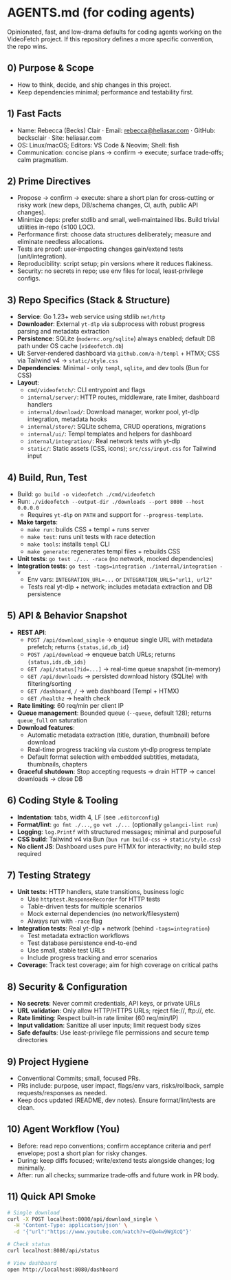 # AGENTS.md (for coding agents)

Opinionated, fast, and low‑drama defaults for coding agents working on the VideoFetch project. If this repository defines a more specific convention, the repo wins.

## 0) Purpose & Scope

- How to think, decide, and ship changes in this project.
- Keep dependencies minimal; performance and testability first.

## 1) Fast Facts

- Name: Rebecca (Becks) Clair · Email: <rebecca@heliasar.com> · GitHub: becksclair · Site: heliasar.com
- OS: Linux/macOS; Editors: VS Code & Neovim; Shell: fish
- Communication: concise plans → confirm → execute; surface trade‑offs; calm pragmatism.

## 2) Prime Directives

- Propose → confirm → execute: share a short plan for cross‑cutting or risky work (new deps, DB/schema changes, CI, auth, public API changes).
- Minimize deps: prefer stdlib and small, well‑maintained libs. Build trivial utilities in‑repo (≤100 LOC).
- Performance first: choose data structures deliberately; measure and eliminate needless allocations.
- Tests are proof: user‑impacting changes gain/extend tests (unit/integration).
- Reproducibility: script setup; pin versions where it reduces flakiness.
- Security: no secrets in repo; use env files for local, least‑privilege configs.

## 3) Repo Specifics (Stack & Structure)

- **Service**: Go 1.23+ web service using stdlib `net/http`
- **Downloader**: External `yt-dlp` via subprocess with robust progress parsing and metadata extraction
- **Persistence**: SQLite (`modernc.org/sqlite`) always enabled; default DB path under OS cache (`videofetch.db`)
- **UI**: Server‑rendered dashboard via `github.com/a-h/templ` + HTMX; CSS via Tailwind v4 → `static/style.css`
- **Dependencies**: Minimal - only `templ`, `sqlite`, and dev tools (Bun for CSS)
- **Layout**:
  - `cmd/videofetch/`: CLI entrypoint and flags
  - `internal/server/`: HTTP routes, middleware, rate limiter, dashboard handlers
  - `internal/download/`: Download manager, worker pool, yt-dlp integration, metadata hooks
  - `internal/store/`: SQLite schema, CRUD operations, migrations
  - `internal/ui/`: Templ templates and helpers for dashboard
  - `internal/integration/`: Real network tests with yt-dlp
  - `static/`: Static assets (CSS, icons); `src/css/input.css` for Tailwind input

## 4) Build, Run, Test

- Build: `go build -o videofetch ./cmd/videofetch`
- Run: `./videofetch --output-dir ./downloads --port 8080 --host 0.0.0.0`
  - Requires `yt-dlp` on `PATH` and support for `--progress-template`.
- **Make targets**:
  - `make run`: builds CSS + templ + runs server
  - `make test`: runs unit tests with race detection
  - `make tools`: installs `templ` CLI
  - `make generate`: regenerates templ files + rebuilds CSS
- **Unit tests**: `go test ./... -race` (no network, mocked dependencies)
- **Integration tests**: `go test -tags=integration ./internal/integration -v`
  - Env vars: `INTEGRATION_URL=...` or `INTEGRATION_URLS="url1, url2"`
  - Tests real yt-dlp + network; includes metadata extraction and DB persistence

## 5) API & Behavior Snapshot

- **REST API**:
  - `POST /api/download_single` → enqueue single URL with metadata prefetch; returns `{status,id,db_id}`
  - `POST /api/download` → enqueue batch URLs; returns `{status,ids,db_ids}`
  - `GET /api/status[?id=...]` → real-time queue snapshot (in-memory)
  - `GET /api/downloads` → persisted download history (SQLite) with filtering/sorting
  - `GET /dashboard`, `/` → web dashboard (Templ + HTMX)
  - `GET /healthz` → health check
- **Rate limiting**: 60 req/min per client IP
- **Queue management**: Bounded queue (`--queue`, default 128); returns `queue_full` on saturation
- **Download features**:
  - Automatic metadata extraction (title, duration, thumbnail) before download
  - Real-time progress tracking via custom yt-dlp progress template
  - Default format selection with embedded subtitles, metadata, thumbnails, chapters
- **Graceful shutdown**: Stop accepting requests → drain HTTP → cancel downloads → close DB

## 6) Coding Style & Tooling

- **Indentation**: tabs, width 4, LF (see `.editorconfig`)
- **Format/lint**: `go fmt ./...`, `go vet ./...` (optionally `golangci-lint run`)
- **Logging**: `log.Printf` with structured messages; minimal and purposeful
- **CSS build**: Tailwind v4 via Bun (`bun run build-css` → `static/style.css`)
- **No client JS**: Dashboard uses pure HTMX for interactivity; no build step required

## 7) Testing Strategy

- **Unit tests**: HTTP handlers, state transitions, business logic
  - Use `httptest.ResponseRecorder` for HTTP tests
  - Table-driven tests for multiple scenarios
  - Mock external dependencies (no network/filesystem)
  - Always run with `-race` flag
- **Integration tests**: Real yt-dlp + network (behind `-tags=integration`)
  - Test metadata extraction workflows
  - Test database persistence end-to-end
  - Use small, stable test URLs
  - Include progress tracking and error scenarios
- **Coverage**: Track test coverage; aim for high coverage on critical paths

## 8) Security & Configuration

- **No secrets**: Never commit credentials, API keys, or private URLs
- **URL validation**: Only allow HTTP/HTTPS URLs; reject file://, ftp://, etc.
- **Rate limiting**: Respect built-in rate limiter (60 req/min/IP)
- **Input validation**: Sanitize all user inputs; limit request body sizes
- **Safe defaults**: Use least-privilege file permissions and secure temp directories

## 9) Project Hygiene

- Conventional Commits; small, focused PRs.
- PRs include: purpose, user impact, flags/env vars, risks/rollback, sample requests/responses as needed.
- Keep docs updated (README, dev notes). Ensure format/lint/tests are clean.

## 10) Agent Workflow (You)

- Before: read repo conventions; confirm acceptance criteria and perf envelope; post a short plan for risky changes.
- During: keep diffs focused; write/extend tests alongside changes; log minimally.
- After: run all checks; summarize trade‑offs and future work in PR body.

## 11) Quick API Smoke

```bash
# Single download
curl -X POST localhost:8080/api/download_single \
  -H 'Content-Type: application/json' \
  -d '{"url":"https://www.youtube.com/watch?v=dQw4w9WgXcQ"}'

# Check status
curl localhost:8080/api/status

# View dashboard
open http://localhost:8080/dashboard
```
